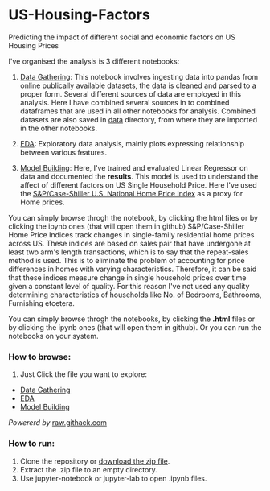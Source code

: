 # US-Housing-Factors
Predicting the impact of different social and economic factors on US Housing Prices


I've organised the analysis is 3 different notebooks:

1.  [Data Gathering](https://github.com/hitesh-pathak/US-Housing-Factors/blob/main/data_gathering.ipynb): This  notebook involves ingesting data into pandas from online publically available datasets, the data is cleaned and parsed to a proper form. Several different sources of data are employed in this analysis. Here I have combined several sources in to combined dataframes that are used in all other notebooks for analysis. Combined datasets are also saved in [data](https://github.com/hitesh-pathak/US-Housing-Factors/tree/main/data) directory, from where they are imported in the other notebooks.

2. [EDA](https://github.com/hitesh-pathak/US-Housing-Factors/blob/main/EDA.ipynb): Exploratory data analysis, mainly plots expressing relationship between various features.

3. [Model Building](https://github.com/hitesh-pathak/US-Housing-Factors/blob/main/Model_building.ipynb): Here, I've trained and evaluated Linear Regressor on data and documented the __results__. This model is used to understand the affect of different factors on US Single Household Price. Here I've used the [S&P/Case-Shiller U.S. National Home Price Index](https://fred.stlouisfed.org/series/CSUSHPISA) as a proxy for Home prices.

You can simply browse throgh the notebook, by clicking the html files or by clicking the ipynb ones (that will open them in github)
S&P/Case-Shiller Home Price Indices track changes in single-family residential home prices across US. These indices are based on sales pair that have undergone at least two arm's length transactions, which is to say that the repeat-sales method is used. This is to eliminate the problem of accounting for price differences in homes with varying characteristics. Therefore, it can be said that these indices measure change in single household prices over time given a constant level of quality. For this reason I've not used any quality determining characteristics of households like No. of Bedrooms, Bathrooms, Furnishing etcetera. 


You can simply browse throgh the notebooks, by clicking the __.html__ files or by clicking the ipynb ones (that will open them in github). Or you can run the notebooks on your system.

### How to browse:

1. Just Click the file you want to explore:
- [Data Gathering](https://raw.githack.com/hitesh-pathak/US-Housing-Factors/main/data_gathering.html)
- [EDA](https://raw.githack.com/hitesh-pathak/US-Housing-Factors/main/EDA.html)
- [Model Building](https://raw.githack.com/hitesh-pathak/US-Housing-Factors/main/Model_building.html)

_Powererd by_ [raw.githack.com](raw.githack.com)

### How to run:

1. Clone the repository or [download the zip file](https://github.com/hitesh-pathak/US-Housing-Factors/archive/refs/heads/main.zip).
2. Extract the .zip  file to an empty directory.
3. Use jupyter-notebook or jupyter-lab to open .ipynb files.
